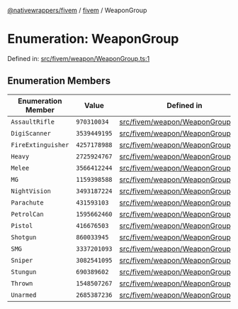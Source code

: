 [@nativewrappers/fivem](../../README.md) / [fivem](../README.md) / WeaponGroup

# Enumeration: WeaponGroup

Defined in: [src/fivem/weapon/WeaponGroup.ts:1](https://github.com/nativewrappers/nativewrappers/blob/0bf5a50fdb39736240229f922b5089be4fd3a85c/src/fivem/weapon/WeaponGroup.ts#L1)

## Enumeration Members

| Enumeration Member | Value | Defined in |
| ------ | ------ | ------ |
| <a id="assaultrifle"></a> `AssaultRifle` | `970310034` | [src/fivem/weapon/WeaponGroup.ts:6](https://github.com/nativewrappers/nativewrappers/blob/0bf5a50fdb39736240229f922b5089be4fd3a85c/src/fivem/weapon/WeaponGroup.ts#L6) |
| <a id="digiscanner"></a> `DigiScanner` | `3539449195` | [src/fivem/weapon/WeaponGroup.ts:7](https://github.com/nativewrappers/nativewrappers/blob/0bf5a50fdb39736240229f922b5089be4fd3a85c/src/fivem/weapon/WeaponGroup.ts#L7) |
| <a id="fireextinguisher"></a> `FireExtinguisher` | `4257178988` | [src/fivem/weapon/WeaponGroup.ts:8](https://github.com/nativewrappers/nativewrappers/blob/0bf5a50fdb39736240229f922b5089be4fd3a85c/src/fivem/weapon/WeaponGroup.ts#L8) |
| <a id="heavy"></a> `Heavy` | `2725924767` | [src/fivem/weapon/WeaponGroup.ts:15](https://github.com/nativewrappers/nativewrappers/blob/0bf5a50fdb39736240229f922b5089be4fd3a85c/src/fivem/weapon/WeaponGroup.ts#L15) |
| <a id="melee"></a> `Melee` | `3566412244` | [src/fivem/weapon/WeaponGroup.ts:3](https://github.com/nativewrappers/nativewrappers/blob/0bf5a50fdb39736240229f922b5089be4fd3a85c/src/fivem/weapon/WeaponGroup.ts#L3) |
| <a id="mg"></a> `MG` | `1159398588` | [src/fivem/weapon/WeaponGroup.ts:9](https://github.com/nativewrappers/nativewrappers/blob/0bf5a50fdb39736240229f922b5089be4fd3a85c/src/fivem/weapon/WeaponGroup.ts#L9) |
| <a id="nightvision"></a> `NightVision` | `3493187224` | [src/fivem/weapon/WeaponGroup.ts:10](https://github.com/nativewrappers/nativewrappers/blob/0bf5a50fdb39736240229f922b5089be4fd3a85c/src/fivem/weapon/WeaponGroup.ts#L10) |
| <a id="parachute"></a> `Parachute` | `431593103` | [src/fivem/weapon/WeaponGroup.ts:11](https://github.com/nativewrappers/nativewrappers/blob/0bf5a50fdb39736240229f922b5089be4fd3a85c/src/fivem/weapon/WeaponGroup.ts#L11) |
| <a id="petrolcan"></a> `PetrolCan` | `1595662460` | [src/fivem/weapon/WeaponGroup.ts:17](https://github.com/nativewrappers/nativewrappers/blob/0bf5a50fdb39736240229f922b5089be4fd3a85c/src/fivem/weapon/WeaponGroup.ts#L17) |
| <a id="pistol"></a> `Pistol` | `416676503` | [src/fivem/weapon/WeaponGroup.ts:4](https://github.com/nativewrappers/nativewrappers/blob/0bf5a50fdb39736240229f922b5089be4fd3a85c/src/fivem/weapon/WeaponGroup.ts#L4) |
| <a id="shotgun"></a> `Shotgun` | `860033945` | [src/fivem/weapon/WeaponGroup.ts:12](https://github.com/nativewrappers/nativewrappers/blob/0bf5a50fdb39736240229f922b5089be4fd3a85c/src/fivem/weapon/WeaponGroup.ts#L12) |
| <a id="smg"></a> `SMG` | `3337201093` | [src/fivem/weapon/WeaponGroup.ts:5](https://github.com/nativewrappers/nativewrappers/blob/0bf5a50fdb39736240229f922b5089be4fd3a85c/src/fivem/weapon/WeaponGroup.ts#L5) |
| <a id="sniper"></a> `Sniper` | `3082541095` | [src/fivem/weapon/WeaponGroup.ts:13](https://github.com/nativewrappers/nativewrappers/blob/0bf5a50fdb39736240229f922b5089be4fd3a85c/src/fivem/weapon/WeaponGroup.ts#L13) |
| <a id="stungun"></a> `Stungun` | `690389602` | [src/fivem/weapon/WeaponGroup.ts:14](https://github.com/nativewrappers/nativewrappers/blob/0bf5a50fdb39736240229f922b5089be4fd3a85c/src/fivem/weapon/WeaponGroup.ts#L14) |
| <a id="thrown"></a> `Thrown` | `1548507267` | [src/fivem/weapon/WeaponGroup.ts:16](https://github.com/nativewrappers/nativewrappers/blob/0bf5a50fdb39736240229f922b5089be4fd3a85c/src/fivem/weapon/WeaponGroup.ts#L16) |
| <a id="unarmed"></a> `Unarmed` | `2685387236` | [src/fivem/weapon/WeaponGroup.ts:2](https://github.com/nativewrappers/nativewrappers/blob/0bf5a50fdb39736240229f922b5089be4fd3a85c/src/fivem/weapon/WeaponGroup.ts#L2) |
